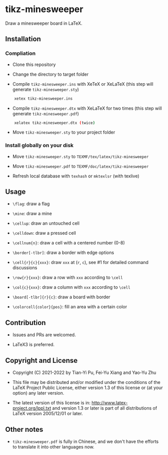# tikz-minesweeper

Draw a minesweeper board in LaTeX.

## Installation

### Compliation

- Clone this repository

- Change the directory to target folder

- Compile `tikz-minesweeper.ins` with XeTeX or XeLaTeX (this step will generate `tikz-minesweeper.sty`)

```bash
    xetex tikz-minesweeper.ins
```

- Compile `tikz-minesweeper.dtx` with XeLaTeX for two times (this step will generate `tikz-minesweeper.pdf`)

```bash
    xelatex tikz-minesweeper.dtx (twice)
```

- Move `tikz-minesweeper.sty` to your project folder

### Install globally on your disk

- Move `tikz-minesweeper.sty` to `TEXMF/tex/latex/tikz-minesweeper`

- Move `tikz-minesweeper.pdf` to `TEXMF/doc/latex/tikz-minesweeper`

- Refresh local database with `texhash` or `mktexlsr` (with texlive)

## Usage

- `\flag`: draw a flag

- `\mine`: draw a mine

- `\cellup`: draw an untouched cell

- `\celldown`: draw a pressed cell

- `\cellnum{n}`: draw a cell with a centered number (0-8)

- `\border[-tlbr]`: draw a border with edge options

- `\cell{r}{c}{xxx}`: draw `xxx` at (`r`, `c`), see #1 for detailed command discussions

- `\row{r}{xxx}`: draw a row with `xxx` according to `\cell`

- `\col{c}{xxx}`: draw a column with `xxx` according to `\cell`

- `\board[-tlbr]{r}{c}`: draw a board with border

- `\colorcell{color}{pos}`: fill an area with a certain color

## Contribution

- Issues and PRs are welcomed.

- LaTeX3 is preferred.

## Copyright and License

- Copyright (C) 2021-2022 by Tian-Yi Pu, Fei-Yu Xiang and Yao-Yu Zhu

- This file may be distributed and/or modified under the conditions of the LaTeX Project Public License, either version 1.3 of this license or (at your option) any later version.

- The latest version of this license is in: http://www.latex-project.org/lppl.txt and version 1.3 or later is part of all distributions of LaTeX version 2005/12/01 or later.

## Other notes

- `tikz-minesweeper.pdf` is fully in Chinese, and we don't have the efforts to translate it into other languages now.

